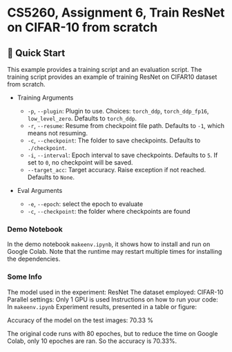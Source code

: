 # CS5260, Assignment 6, Train ResNet on CIFAR-10 from scratch

## 🚀 Quick Start

This example provides a training script and an evaluation script. The training script provides an example of training ResNet on CIFAR10 dataset from scratch.

- Training Arguments
  - `-p`, `--plugin`: Plugin to use. Choices: `torch_ddp`, `torch_ddp_fp16`, `low_level_zero`. Defaults to `torch_ddp`.
  - `-r`, `--resume`: Resume from checkpoint file path. Defaults to `-1`, which means not resuming.
  - `-c`, `--checkpoint`: The folder to save checkpoints. Defaults to `./checkpoint`.
  - `-i`, `--interval`: Epoch interval to save checkpoints. Defaults to `5`. If set to `0`, no checkpoint will be saved.
  - `--target_acc`: Target accuracy. Raise exception if not reached. Defaults to `None`.

- Eval Arguments
  - `-e`, `--epoch`: select the epoch to evaluate
  - `-c`, `--checkpoint`: the folder where checkpoints are found

### Demo Notebook

In the demo notebook `makeenv.ipynb`, it shows how to install and run on Google Colab.
Note that the runtime may restart multiple times for installing the dependencies.

### Some Info

The model used in the experiment:        ResNet
The dataset employed:                    CIFAR-10
Parallel settings:                       Only 1 GPU is used
Instructions on how to run your code:    In `makeenv.ipynb`
Experiment results, presented in a table or figure:

Accuracy of the model on the test images: 70.33 %

The original code runs with 80 epoches, but to reduce the time on Google Colab, only 10 epoches are ran.
So the accuracy is 70.33%.

